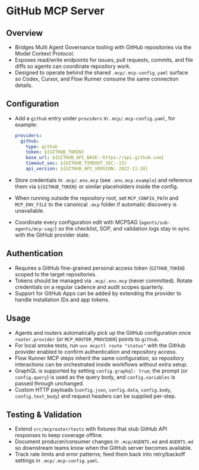 # GitHub MCP Server

## Overview
- Bridges Multi Agent Governance tooling with GitHub repositories via the Model Context Protocol.
- Exposes read/write endpoints for issues, pull requests, commits, and file diffs so agents can coordinate repository work.
- Designed to operate behind the shared `.mcp/.mcp-config.yaml` surface so Codex, Cursor, and Flow Runner consume the same connection details.

## Configuration
- Add a `github` entry under `providers` in `.mcp/.mcp-config.yaml`, for example:

  ```yaml
  providers:
    github:
      type: github
      token: ${GITHUB_TOKEN}
      base_url: ${GITHUB_API_BASE:-https://api.github.com}
      timeout_sec: ${GITHUB_TIMEOUT_SEC:-15}
      api_version: ${GITHUB_API_VERSION:-2022-11-28}
  ```
- Store credentials in `.mcp/.env.mcp` (see `.env.mcp.example`) and reference them via `${GITHUB_TOKEN}` or similar placeholders inside the config.
- When running outside the repository root, set `MCP_CONFIG_PATH` and `MCP_ENV_FILE` to the canonical `.mcp` folder if automatic discovery is unavailable.
- Coordinate every configuration edit with MCPSAG (`agents/sub-agents/mcp-sag/`) so the checklist, SOP, and validation logs stay in sync with the GitHub provider state.

## Authentication
- Requires a GitHub fine-grained personal access token (`GITHUB_TOKEN`) scoped to the target repositories.
- Tokens should be managed via `.mcp/.env.mcp` (never committed). Rotate credentials on a regular cadence and audit scopes quarterly.
- Support for GitHub Apps can be added by extending the provider to handle installation IDs and app tokens.

## Usage
- Agents and routers automatically pick up the GitHub configuration once `router.provider` (or `MCP_ROUTER_PROVIDER`) points to `github`.
- For local smoke tests, run `uvx mcpctl route "status"` with the GitHub provider enabled to confirm authentication and repository access.
- Flow Runner MCP steps inherit the same configuration, so repository interactions can be orchestrated inside workflows without extra setup.
- GraphQL is supported by setting `config.graphql: true`; the prompt (or `config.query`) is used as the query body, and `config.variables` is passed through unchanged.
- Custom HTTP payloads (`config.json`, `config.data`, `config.body`, `config.text_body`) and request headers can be supplied per-step.

## Testing & Validation
- Extend `src/mcprouter/tests` with fixtures that stub GitHub API responses to keep coverage offline.
- Document producer/consumer changes in `.mcp/AGENTS.md` and `AGENTS.md` so downstream teams know when the GitHub server becomes available.
- Track rate limits and error patterns; feed them back into retry/backoff settings in `.mcp/.mcp-config.yaml`.
